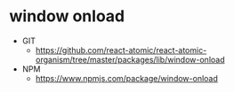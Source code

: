 window onload
===============
   * GIT
      * https://github.com/react-atomic/react-atomic-organism/tree/master/packages/lib/window-onload
   * NPM
      * https://www.npmjs.com/package/window-onload


